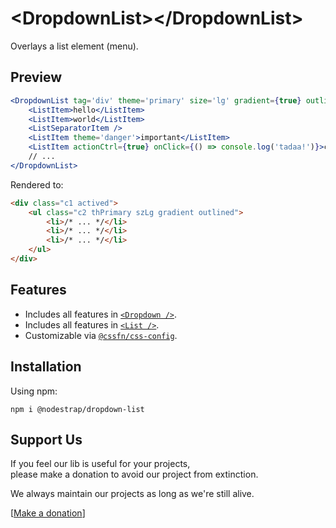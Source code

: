# &lt;DropdownList&gt;&lt;/DropdownList&gt;
Overlays a list element (menu).

## Preview

```jsx
<DropdownList tag='div' theme='primary' size='lg' gradient={true} outlined={true} active={true} >
    <ListItem>hello</ListItem>
    <ListItem>world</ListItem>
    <ListSeparatorItem />
    <ListItem theme='danger'>important</ListItem>
    <ListItem actionCtrl={true} onClick={() => console.log('tadaa!')}>click me</ListItem>
    // ...
</DropdownList>
```
Rendered to:
```html
<div class="c1 actived">
    <ul class="c2 thPrimary szLg gradient outlined">
        <li>/* ... */</li>
        <li>/* ... */</li>
        <li>/* ... */</li>
    </ul>
</div>
```

## Features
* Includes all features in [`<Dropdown />`](https://www.npmjs.com/package/@nodestrap/dropdown).
* Includes all features in [`<List />`](https://www.npmjs.com/package/@nodestrap/list).
* Customizable via [`@cssfn/css-config`](https://www.npmjs.com/package/@cssfn/css-config).

## Installation

Using npm:
```
npm i @nodestrap/dropdown-list
```

## Support Us

If you feel our lib is useful for your projects,  
please make a donation to avoid our project from extinction.

We always maintain our projects as long as we're still alive.

[[Make a donation](https://ko-fi.com/heymarco)]

